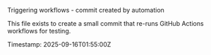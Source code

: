 Triggering workflows - commit created by automation

This file exists to create a small commit that re-runs GitHub Actions workflows for testing.

Timestamp: 2025-09-16T01:55:00Z
